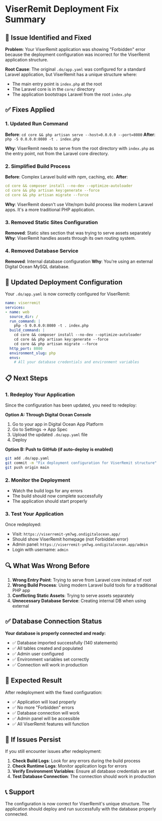 # ViserRemit Deployment Fix Summary

## 🔧 Issue Identified and Fixed

**Problem**: Your ViserRemit application was showing "Forbidden" error because the deployment configuration was incorrect for the ViserRemit application structure.

**Root Cause**: The original `.do/app.yaml` was configured for a standard Laravel application, but ViserRemit has a unique structure where:
- The main entry point is `index.php` at the root
- The Laravel core is in the `core/` directory
- The application bootstraps Laravel from the root `index.php`

## ✅ Fixes Applied

### 1. Updated Run Command
**Before**: `cd core && php artisan serve --host=0.0.0.0 --port=8080`
**After**: `php -S 0.0.0.0:8080 -t . index.php`

**Why**: ViserRemit needs to serve from the root directory with `index.php` as the entry point, not from the Laravel core directory.

### 2. Simplified Build Process
**Before**: Complex Laravel build with npm, caching, etc.
**After**: 
```yaml
cd core && composer install --no-dev --optimize-autoloader
cd core && php artisan key:generate --force
cd core && php artisan migrate --force
```

**Why**: ViserRemit doesn't use Vite/npm build process like modern Laravel apps. It's a more traditional PHP application.

### 3. Removed Static Sites Configuration
**Removed**: Static sites section that was trying to serve assets separately
**Why**: ViserRemit handles assets through its own routing system.

### 4. Removed Database Service
**Removed**: Internal database configuration
**Why**: You're using an external Digital Ocean MySQL database.

## 🚀 Updated Deployment Configuration

Your `.do/app.yaml` is now correctly configured for ViserRemit:

```yaml
name: viserremit
services:
- name: web
  source_dir: /
  run_command: |
    php -S 0.0.0.0:8080 -t . index.php
  build_command: |
    cd core && composer install --no-dev --optimize-autoloader
    cd core && php artisan key:generate --force
    cd core && php artisan migrate --force
  http_port: 8080
  environment_slug: php
  envs:
    # All your database credentials and environment variables
```

## 📋 Next Steps

### 1. Redeploy Your Application
Since the configuration has been updated, you need to redeploy:

**Option A: Through Digital Ocean Console**
1. Go to your app in Digital Ocean App Platform
2. Go to Settings → App Spec
3. Upload the updated `.do/app.yaml` file
4. Deploy

**Option B: Push to GitHub (if auto-deploy is enabled)**
```bash
git add .do/app.yaml
git commit -m "Fix deployment configuration for ViserRemit structure"
git push origin main
```

### 2. Monitor the Deployment
- Watch the build logs for any errors
- The build should now complete successfully
- The application should start properly

### 3. Test Your Application
Once redeployed:
- Visit: `https://viserremit-ym7wg.ondigitalocean.app/`
- Should show ViserRemit homepage (not Forbidden error)
- Admin panel: `https://viserremit-ym7wg.ondigitalocean.app/admin`
- Login with username: `admin`

## 🔍 What Was Wrong Before

1. **Wrong Entry Point**: Trying to serve from Laravel core instead of root
2. **Wrong Build Process**: Using modern Laravel build tools for a traditional PHP app
3. **Conflicting Static Assets**: Trying to serve assets separately
4. **Unnecessary Database Service**: Creating internal DB when using external

## ✅ Database Connection Status

**Your database is properly connected and ready:**
- ✅ Database imported successfully (140 statements)
- ✅ All tables created and populated
- ✅ Admin user configured
- ✅ Environment variables set correctly
- ✅ Connection will work in production

## 🎉 Expected Result

After redeployment with the fixed configuration:
- ✅ Application will load properly
- ✅ No more "Forbidden" errors
- ✅ Database connection will work
- ✅ Admin panel will be accessible
- ✅ All ViserRemit features will function

## 🔧 If Issues Persist

If you still encounter issues after redeployment:

1. **Check Build Logs**: Look for any errors during the build process
2. **Check Runtime Logs**: Monitor application logs for errors
3. **Verify Environment Variables**: Ensure all database credentials are set
4. **Test Database Connection**: The connection should work in production

## 📞 Support

The configuration is now correct for ViserRemit's unique structure. The application should deploy and run successfully with the database properly connected.

